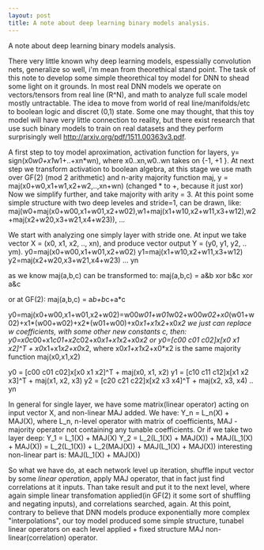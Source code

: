 ```yaml
---
layout: post
title: A note about deep learning binary models analysis.
---
```


A note about deep learning binary models analysis.

There very little known why deep learning models, espessially convolution nets, generalize so well, i'm mean from theorethical stand point.
The task of this note to develop some simple theorethical toy model for DNN to shead some light on it grounds.
In most real DNN models we operate on vectors/tensors from real line (R^N), and math to analyze full scale model mostly untractable.
The idea to move from world of real line/manifolds/etc to boolean logic and discret (0,1) state. 
Some one may thought, that this toy model will have very little connection to reality, but there exist research that use such binary models to train on real datasets and they perform surprisingly well http://arxiv.org/pdf/1511.00363v3.pdf.

A first step to toy model aproximation, activation function for layers, y= sign(x0*w0+x1*w1+..+xn*wn), where x0..xn,w0..wn takes on {-1, +1 }.
At next step we transform activation to boolean algebra, at this stage we use math over GF(2) (mod 2 arithmetic) and n-arity majority function maj, y = maj(x0+w0,x1+w1,x2+w2,..,xn+wn) (changed * to +, because it just xor)
Now we simplify further, and take majority with arity = 3. At this point some simple structure with two deep leveles and stride=1, can be drawn, like:
maj(w0+maj(x0+w00,x1+w01,x2+w02),w1+maj(x1+w10,x2+w11,x3+w12),w2+maj(x2+w20,x3+w21,x4+w23)), ...

We start with analyzing one simply layer with stride one. At input we take vector X = (x0, x1, x2, .., xn), and produce vector output Y = (y0, y1, y2, .. ym).
y0=maj(x0+w00,x1+w01,x2+w02)
y1=maj(x1+w10,x2+w11,x3+w12)
y2=maj(x2+w20,x3+w21,x4+w23)
...
yn

as we know maj(a,b,c) can be transformed to:
maj(a,b,c) = a&b xor b&c xor a&c

or at GF(2):
maj(a,b,c) = a*b+b*c+a*c

y0=maj(x0+w00,x1+w01,x2+w02)=w00*w01+w01*w02+w00*w02+x0*(w01+w02)+x1*(w00+w02)+x2*(w01+w00)+x0*x1+x1*x2+x0*x2
we just can replace w coefficients, with some other new constants c, then:
y0=x0*c00+x1*c01+x2*c02+x0*x1+x1*x2+x0*x2 or
y0=[c00 c01 c02]x[x0 x1 x2]^T + x0*x1+x1*x2+x0*x2, where x0*x1+x1*x2+x0*x2 is the same majority function maj(x0,x1,x2)

y0 = [c00 c01 c02]x[x0 x1 x2]^T + maj(x0, x1, x2)
y1 = [c10 c11 c12]x[x1 x2 x3]^T + maj(x1, x2, x3)
y2 = [c20 c21 c22]x[x2 x3 x4]^T + maj(x2, x3, x4)
..
yn 

In general for single layer, we have some matrix(linear operator) acting on input vector X, and non-linear MAJ added.
We have:
Y_n = L_n(X) + MAJ(X), where L_n, n-level operator with matrix of coefficients, MAJ - majority operator not containing any tunable coefficients.
Or if we take two layer deep:
Y_1 = L_1(X) + MAJ(X)
Y_2 = L_2(L_1(X) + MAJ(X)) + MAJ(L_1(X) + MAJ(X)) = L_2(L_1(X)) + L_2(MAJ(X)) + MAJ(L_1(X) + MAJ(X))
interesting non-linear part is:
MAJ(L_1(X) + MAJ(X))

So what we have do, at each network level up iteration, shuffle input vector by some *linear operation*, apply MAJ operator, that in fact just find correlations at it inputs.
Than take result and put it to the next level, where again simple linear transfomation applied(in GF(2) it some sort of shuffling and negating inputs), and correlations searched, again.
At this point, contrary to believe that DNN models produce exponentially more complex "interpolations", our toy model produced some simple structure, tunabel linear operators on each level applied + fixed structure MAJ non-linear(correlation) operator.